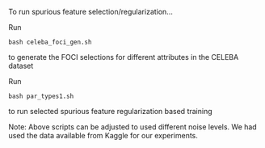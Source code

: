 To run spurious feature selection/regularization...

Run
```
bash celeba_foci_gen.sh 
```
to generate the FOCI selections for different attributes in the CELEBA dataset

Run
```
bash par_types1.sh
```
to run selected spurious feature regularization based training

Note: Above scripts can be adjusted to used different noise levels. We had used the data available from Kaggle for our experiments.
